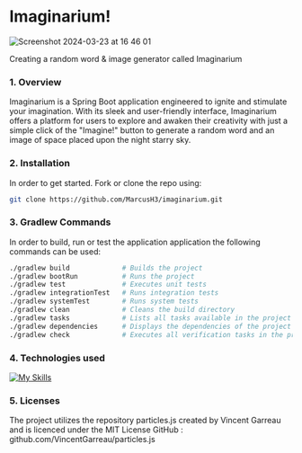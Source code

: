 # Imaginarium!

![Screenshot 2024-03-23 at 16 46 01](https://github.com/MarcusH3/imaginarium/assets/78554363/c5fc033c-2057-418d-8f7b-fd045b40a729)

Creating a random word & image generator called Imaginarium


### 1. Overview
Imaginarium is a Spring Boot application engineered to ignite and stimulate your imagination. 
With its sleek and user-friendly interface, Imaginarium offers a  platform for users to explore and 
awaken their creativity with just a simple click of the "Imagine!" button to generate a random word and an image of space placed upon 
the night starry sky.

### 2. Installation
In order to get started. Fork or clone the repo using: 
```bash    
git clone https://github.com/MarcusH3/imaginarium.git
```

### 3. Gradlew Commands
In order to build, run or test the application application the following commands can be used:

```bash
./gradlew build             # Builds the project
./gradlew bootRun           # Runs the project 
./gradlew test              # Executes unit tests
./gradlew integrationTest   # Runs integration tests
./gradlew systemTest        # Runs system tests
./gradlew clean             # Cleans the build directory
./gradlew tasks             # Lists all tasks available in the project
./gradlew dependencies      # Displays the dependencies of the project
./gradlew check             # Executes all verification tasks in the project
```


### 4. Technologies used
[![My Skills](https://skillicons.dev/icons?i=java,docker,html,css,js,spring,gradle)](https://skillicons.dev)

### 5. Licenses
The project utilizes the repository particles.js created by Vincent Garreau and is licenced under the MIT License
GitHub : github.com/VincentGarreau/particles.js
